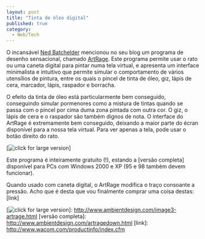 ```yaml
---
layout: post
title: "Tinta de óleo digital"
published: true
category:
  - Web/Tech
---
```


O incansável [Ned Batchelder] mencionou no seu blog um programa de
desenho sensacional, chamado [ArtRage]. Este programa permite usar o
rato ou uma caneta digital para pintar numa tela virtual, e apresenta um
interface minimalista e intuitivo que permite simular o comportamento de
vários utensílios de pintura, entre os quais o pincel de tinta de óleo,
giz, lápis de cera, marcador, lápis, raspador e borracha.

O efeito da tinta de óleo está particularmente bem conseguido,
conseguindo simular pormenores como a mistura de tintas quando se passa
com o pincel por cima duma zona pintada com outra cor. O giz, o lápis de
cera e o raspador são também dignos de nota. O interface do ArtRage é
extremamente bem conseguido, deixando a maior parte do écran disponível
para a nossa tela virtual. Para ver apenas a tela, pode usar o botão
direito do rato.

[![click for large version]]

Este programa é inteiramente gratuito (!), estando a [versão completa]
disponível para PCs com Windows 2000 e XP (95 e 98 também devem
funcionar).

Quando usado com caneta digital, o ArtRage modifica o traço consoante a
pressão. Acho que é desta que vou finalmente comprar uma coisa destas:
[link]

  [Ned Batchelder]: http://www.nedbatchelder.com/blog/200403.html#e20040317T091218
  [ArtRage]: http://www.ambientdesign.com/artrage.html
  [click for large version]: http://www.ambientdesign.com/images/strokesthumb.jpg
  [![click for large version]]: http://www.ambientdesign.com/image3-artrage.html
  [versão completa]: http://www.ambientdesign.com/artragedown.html
  [link]: http://www.wacom.com/productinfo/index.cfm
